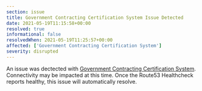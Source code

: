```yaml
---
section: issue
title: Government Contracting Certification System Issue Detected
date: 2021-05-19T11:15:58+00:00
resolved: true
informational: false
resolvedWhen: 2021-05-19T11:25:57+00:00
affected: ['Government Contracting Certification System']
severity: disrupted
---
```

An issue was dectected with [Government Contracting Certification System](https://certify.sba.gov).  Connectivity may be impacted at this time.  Once the Route53 Healthcheck reports healthy, this issue will automatically resolve.
